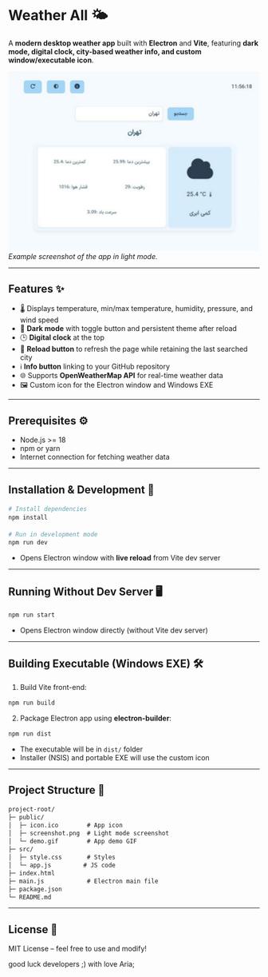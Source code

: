 # Weather All 🌤️

A **modern desktop weather app** built with **Electron** and **Vite**, featuring **dark mode, digital clock, city-based weather info, and custom window/executable icon**.

![Weather App Screenshot](./public/screenshot.jpg)
*Example screenshot of the app in light mode.*

---

## Features ✨

* 🌡 Displays temperature, min/max temperature, humidity, pressure, and wind speed
* 🌙 **Dark mode** with toggle button and persistent theme after reload
* 🕒 **Digital clock** at the top
* 🔄 **Reload button** to refresh the page while retaining the last searched city
* ℹ️ **Info button** linking to your GitHub repository
* 🌐 Supports **OpenWeatherMap API** for real-time weather data
* 🖼 Custom icon for the Electron window and Windows EXE

---

## Prerequisites ⚙️

* Node.js >= 18
* npm or yarn
* Internet connection for fetching weather data

---

## Installation & Development 🚀

```bash
# Install dependencies
npm install

# Run in development mode
npm run dev
```

* Opens Electron window with **live reload** from Vite dev server

---

## Running Without Dev Server 🖥️

```bash
npm run start
```

* Opens Electron window directly (without Vite dev server)

---

## Building Executable (Windows EXE) 🛠️

1. Build Vite front-end:

```bash
npm run build
```

2. Package Electron app using **electron-builder**:

```bash
npm run dist
```

* The executable will be in `dist/` folder
* Installer (NSIS) and portable EXE will use the custom icon

---

## Project Structure 📂

```
project-root/
├─ public/
│  ├─ icon.ico        # App icon
│  ├─ screenshot.png  # Light mode screenshot
│  └─ demo.gif        # App demo GIF
├─ src/
│  ├─ style.css       # Styles
│  └─ app.js         # JS code
├─ index.html
├─ main.js            # Electron main file
├─ package.json
└─ README.md
```
---

## License 📝

MIT License – feel free to use and modify!

good luck developers ;)
with love Aria;

